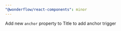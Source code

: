 ```yaml
---
"@wonderflow/react-components": minor
---
```


Add new `anchor` property to Title to add anchor trigger

